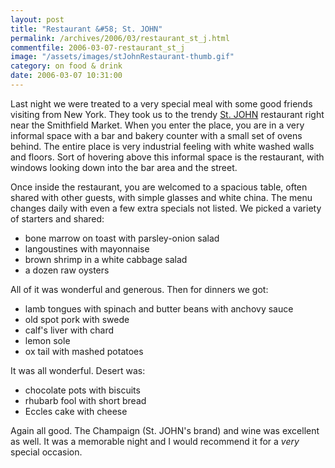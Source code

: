 ```yaml
---
layout: post
title: "Restaurant &#58; St. JOHN"
permalink: /archives/2006/03/restaurant_st_j.html
commentfile: 2006-03-07-restaurant_st_j
image: "/assets/images/stJohnRestaurant-thumb.gif"
category: on food & drink
date: 2006-03-07 10:31:00
---
```


Last night we were treated to a very special meal with some good friends visiting from New York. They took us to the trendy [St. JOHN](https://www.stjohnrestaurant.co.uk/) restaurant right near the Smithfield Market. When you enter the place, you are in a very informal space with a bar and bakery counter with a small set of ovens behind. The entire place is very industrial feeling with white washed walls and floors. Sort of hovering above this informal space is the restaurant, with windows looking down into the bar area and the street.

Once inside the restaurant, you are welcomed to a spacious table, often shared with other guests, with simple glasses and white china. The menu changes daily with even a few extra specials not listed. We picked a variety of starters and shared:

- bone marrow on toast with parsley-onion salad
- langoustines with mayonnaise
- brown shrimp in a white cabbage salad
- a dozen raw oysters

All of it was wonderful and generous. Then for dinners we got:

- lamb tongues with spinach and butter beans with anchovy sauce
- old spot pork with swede
- calf's liver with chard
- lemon sole
- ox tail with mashed potatoes

It was all wonderful. Desert was:

- chocolate pots with biscuits
- rhubarb fool with short bread
- Eccles cake with cheese

Again all good. The Champaign (St. JOHN's brand) and wine was excellent as well. It was a memorable night and I would recommend it for a _very_ special occasion.
